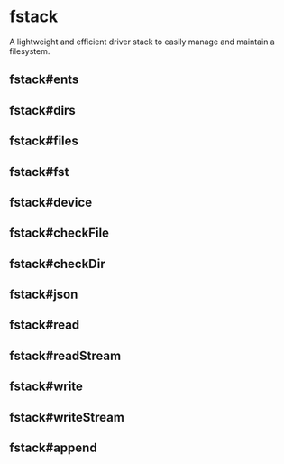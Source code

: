 fstack
======

A lightweight and efficient driver stack to easily manage and maintain a filesystem.



## fstack#ents


## fstack#dirs


## fstack#files


## fstack#fst


## fstack#device


## fstack#checkFile


## fstack#checkDir


## fstack#json


## fstack#read


## fstack#readStream


## fstack#write


## fstack#writeStream


## fstack#append



